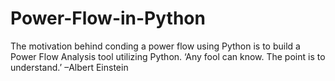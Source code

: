 # Power-Flow-in-Python
The motivation behind conding a power flow using Python is to build a Power Flow Analysis tool utilizing Python.
 ‘Any fool can know. The point is to understand.’ –Albert Einstein
